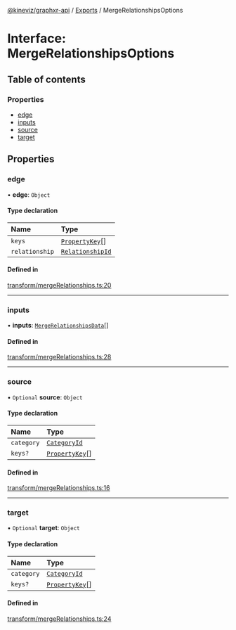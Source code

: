 [@kineviz/graphxr-api](../README.md) / [Exports](../modules.md) / MergeRelationshipsOptions

# Interface: MergeRelationshipsOptions

## Table of contents

### Properties

- [edge](MergeRelationshipsOptions.md#edge)
- [inputs](MergeRelationshipsOptions.md#inputs)
- [source](MergeRelationshipsOptions.md#source)
- [target](MergeRelationshipsOptions.md#target)

## Properties

### edge

• **edge**: `Object`

#### Type declaration

| Name | Type |
| :------ | :------ |
| `keys` | [`PropertyKey`](../modules.md#propertykey)[] |
| `relationship` | [`RelationshipId`](../modules.md#relationshipid) |

#### Defined in

[transform/mergeRelationships.ts:20](https://bitbucket.org/kineviz/graphxr-api/src/c752a8c/src/transform/mergeRelationships.ts#lines-20)

___

### inputs

• **inputs**: [`MergeRelationshipsData`](../modules.md#mergerelationshipsdata)[]

#### Defined in

[transform/mergeRelationships.ts:28](https://bitbucket.org/kineviz/graphxr-api/src/c752a8c/src/transform/mergeRelationships.ts#lines-28)

___

### source

• `Optional` **source**: `Object`

#### Type declaration

| Name | Type |
| :------ | :------ |
| `category` | [`CategoryId`](../modules.md#categoryid) |
| `keys?` | [`PropertyKey`](../modules.md#propertykey)[] |

#### Defined in

[transform/mergeRelationships.ts:16](https://bitbucket.org/kineviz/graphxr-api/src/c752a8c/src/transform/mergeRelationships.ts#lines-16)

___

### target

• `Optional` **target**: `Object`

#### Type declaration

| Name | Type |
| :------ | :------ |
| `category` | [`CategoryId`](../modules.md#categoryid) |
| `keys?` | [`PropertyKey`](../modules.md#propertykey)[] |

#### Defined in

[transform/mergeRelationships.ts:24](https://bitbucket.org/kineviz/graphxr-api/src/c752a8c/src/transform/mergeRelationships.ts#lines-24)
